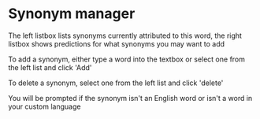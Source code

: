 # Synonym manager

The left listbox lists synonyms currently attributed to this word, the right listbox
shows predictions for what synonyms you may want to add

To add a synonym, either type a word into the textbox or select one from the left list and
click 'Add'

To delete a synonym, select one from the left list and click 'delete'

You will be prompted if the synonym isn't an English word or isn't a word in your custom
language